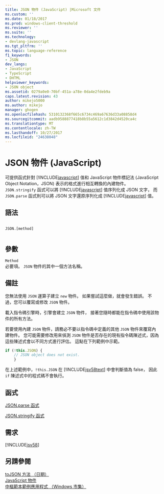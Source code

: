 ```yaml
---
title: JSON 物件 (JavaScript) |Microsoft 文件
ms.custom: ''
ms.date: 01/18/2017
ms.prod: windows-client-threshold
ms.reviewer: ''
ms.suite: ''
ms.technology:
- devlang-javascript
ms.tgt_pltfrm: ''
ms.topic: language-reference
f1_keywords:
- JSON
dev_langs:
- JavaScript
- TypeScript
- DHTML
helpviewer_keywords:
- JSON object
ms.assetid: 0279a0e0-70bf-451a-a78e-0da4e2fdeb9a
caps.latest.revision: 43
author: mikejo5000
ms.author: mikejo
manager: ghogen
ms.openlocfilehash: 5310132368f665c6734c469a67636d33a08858d4
ms.sourcegitcommit: aadb9588877418b8b55a5612c1d3842d4520ca4c
ms.translationtype: MT
ms.contentlocale: zh-TW
ms.lasthandoff: 10/27/2017
ms.locfileid: "24638048"
---
```

# <a name="json-object-javascript"></a>JSON 物件 (JavaScript)
可提供函式針對 [!INCLUDE[javascript](../../javascript/includes/javascript-md.md)] 值和 JavaScript 物件標記法 (JavaScript Object Notation，JSON) 表示的格式進行相互轉換的內建物件。 `JSON.stringify` 函式可以將 [!INCLUDE[javascript](../../javascript/includes/javascript-md.md)] 值序列化成 JSON 文字， 而 `JSON.parse` 函式則可以將 JSON 文字還原序列化成 [!INCLUDE[javascript](../../javascript/includes/javascript-md.md)] 值。  
  
## <a name="syntax"></a>語法  
  
```  
  
JSON.[method]  
  
```  
  
## <a name="parameters"></a>參數  
 `Method`  
 必要項。 `JSON` 物件的其中一個方法名稱。  
  
## <a name="remarks"></a>備註  
 您無法使用 `JSON` 運算子建立 `new` 物件。 如果嘗試這麼做，就會發生錯誤。 不過，您可以覆寫或修改 `JSON` 物件。  
  
 載入指令碼引擎時，引擎會建立 `JSON` 物件， 接著您隨時都能在指令碼中使用該物件的所有方法。  
  
 若要使用內建 `JSON` 物件，請務必不要以指令碼中定義的其他 `JSON` 物件來覆寫內建物件。 您可能需要修改用來偵測 `JSON` 物件是否存在的現有指令碼陳述式，因為這些陳述式會以不同方式進行評估。 這點在下列範例中示範。  
  
```JavaScript  
if (!this.JSON) {  
    // JSON object does not exist.  
    }  
```  
  
 在上述範例中，`!this.JSON` 在 [!INCLUDE[jsv58text](../../javascript/reference/includes/jsv58text-md.md)] 中會判斷值為 false， 因此 `if` 陳述式中的程式碼不會執行。  
  
## <a name="functions"></a>函式  
 [JSON.parse 函式](../../javascript/reference/json-parse-function-javascript.md)  
  
 [JSON.stringify 函式](../../javascript/reference/json-stringify-function-javascript.md)  
  
## <a name="requirements"></a>需求  
 [!INCLUDE[jsv58](../../javascript/reference/includes/jsv58-md.md)]  
  
## <a name="see-also"></a>另請參閱  
 [toJSON 方法 （日期）](../../javascript/reference/tojson-method-date-javascript.md)   
 [JavaScript 物件](../../javascript/reference/javascript-objects.md)   
 [中樞範本範例應用程式 （Windows 市集）](http://code.msdn.microsoft.com/Hub-template-sample-with-4b70002d)